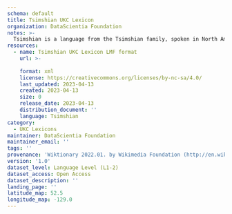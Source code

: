 ```yaml
---
schema: default
title: Tsimshian UKC Lexicon
organization: DataScientia Foundation
notes: >-
  Tsimshian is a language from the Tsimshian family, spoken in North America. The UKC Lexicon of Tsimshian is represented as a lexico-semantic network. It consists of words, word senses, synsets, as well as sense-level and synset-level relationships.
resources:
  - name: Tsimshian UKC Lexicon LMF format
    url: >-
      
    format: xml
    license: https://creativecommons.org/licenses/by-nc-sa/4.0/
    last_updated: 2023-04-13
    created: 2023-04-13
    size: 0
    release_date: 2023-04-13
    distribution_document: ''
    language: Tsimshian
category:
  - UKC Lexicons
maintainer: DataScientia Foundation
maintainer_email: ''
tags: ''
provenance: 'Wiktionary 2022.01. by Wikimedia Foundation (http://en.wiktionary.org); CogNet 2.1 by Khuyagbaatar Batsuren, National University of Mongolia (http://cognet.ukc.disi.unitn.it); Native Languages of the Americas 2021.11. by Laura Redish and Orrin Lewis (http://www.native-languages.org); Princeton WordNet 2.1 by Princeton University (https://wordnet.princeton.edu)'
version: '1.0'
dataset_level: Language Level (L1-2)
dataset_access: Open Access
dataset_description: ''
landing_page: ''
latitude_map: 52.5
longitude_map: -129.0
---
```


